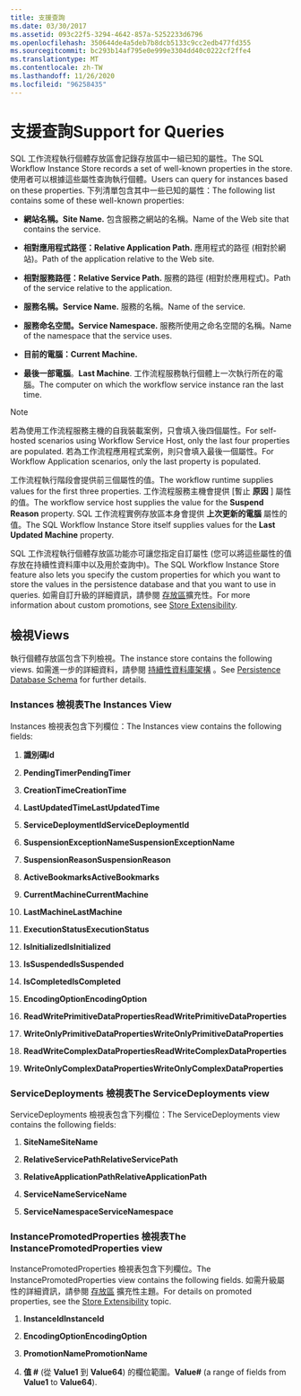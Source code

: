 ```yaml
---
title: 支援查詢
ms.date: 03/30/2017
ms.assetid: 093c22f5-3294-4642-857a-5252233d6796
ms.openlocfilehash: 350644de4a5deb7b8dcb5133c9cc2edb477fd355
ms.sourcegitcommit: bc293b14af795e0e999e3304dd40c0222cf2ffe4
ms.translationtype: MT
ms.contentlocale: zh-TW
ms.lasthandoff: 11/26/2020
ms.locfileid: "96258435"
---
```

# <a name="support-for-queries"></a><span data-ttu-id="85bbb-102">支援查詢</span><span class="sxs-lookup"><span data-stu-id="85bbb-102">Support for Queries</span></span>

<span data-ttu-id="85bbb-103">SQL 工作流程執行個體存放區會記錄存放區中一組已知的屬性。</span><span class="sxs-lookup"><span data-stu-id="85bbb-103">The SQL Workflow Instance Store records a set of well-known properties in the store.</span></span> <span data-ttu-id="85bbb-104">使用者可以根據這些屬性查詢執行個體。</span><span class="sxs-lookup"><span data-stu-id="85bbb-104">Users can query for instances based on these properties.</span></span> <span data-ttu-id="85bbb-105">下列清單包含其中一些已知的屬性：</span><span class="sxs-lookup"><span data-stu-id="85bbb-105">The following list contains some of these well-known properties:</span></span>  
  
- <span data-ttu-id="85bbb-106">**網站名稱。**</span><span class="sxs-lookup"><span data-stu-id="85bbb-106">**Site Name.**</span></span> <span data-ttu-id="85bbb-107">包含服務之網站的名稱。</span><span class="sxs-lookup"><span data-stu-id="85bbb-107">Name of the Web site that contains the service.</span></span>  
  
- <span data-ttu-id="85bbb-108">**相對應用程式路徑：**</span><span class="sxs-lookup"><span data-stu-id="85bbb-108">**Relative Application Path.**</span></span> <span data-ttu-id="85bbb-109">應用程式的路徑 (相對於網站)。</span><span class="sxs-lookup"><span data-stu-id="85bbb-109">Path of the application relative to the Web site.</span></span>  
  
- <span data-ttu-id="85bbb-110">**相對服務路徑：**</span><span class="sxs-lookup"><span data-stu-id="85bbb-110">**Relative Service Path.**</span></span> <span data-ttu-id="85bbb-111">服務的路徑 (相對於應用程式)。</span><span class="sxs-lookup"><span data-stu-id="85bbb-111">Path of the service relative to the application.</span></span>  
  
- <span data-ttu-id="85bbb-112">**服務名稱。**</span><span class="sxs-lookup"><span data-stu-id="85bbb-112">**Service Name.**</span></span> <span data-ttu-id="85bbb-113">服務的名稱。</span><span class="sxs-lookup"><span data-stu-id="85bbb-113">Name of the service.</span></span>  
  
- <span data-ttu-id="85bbb-114">**服務命名空間。**</span><span class="sxs-lookup"><span data-stu-id="85bbb-114">**Service Namespace.**</span></span> <span data-ttu-id="85bbb-115">服務所使用之命名空間的名稱。</span><span class="sxs-lookup"><span data-stu-id="85bbb-115">Name of the namespace that the service uses.</span></span>  
  
- <span data-ttu-id="85bbb-116">**目前的電腦：**</span><span class="sxs-lookup"><span data-stu-id="85bbb-116">**Current Machine.**</span></span>  
  
- <span data-ttu-id="85bbb-117">**最後一部電腦**。</span><span class="sxs-lookup"><span data-stu-id="85bbb-117">**Last Machine**.</span></span> <span data-ttu-id="85bbb-118">工作流程服務執行個體上一次執行所在的電腦。</span><span class="sxs-lookup"><span data-stu-id="85bbb-118">The computer on which the workflow service instance ran the last time.</span></span>  
  
> [!NOTE]
> <span data-ttu-id="85bbb-119">若為使用工作流程服務主機的自我裝載案例，只會填入後四個屬性。</span><span class="sxs-lookup"><span data-stu-id="85bbb-119">For self-hosted scenarios using Workflow Service Host, only the last four properties are populated.</span></span> <span data-ttu-id="85bbb-120">若為工作流程應用程式案例，則只會填入最後一個屬性。</span><span class="sxs-lookup"><span data-stu-id="85bbb-120">For Workflow Application scenarios, only the last property is populated.</span></span>  
  
 <span data-ttu-id="85bbb-121">工作流程執行階段會提供前三個屬性的值。</span><span class="sxs-lookup"><span data-stu-id="85bbb-121">The workflow runtime supplies values for the first three properties.</span></span> <span data-ttu-id="85bbb-122">工作流程服務主機會提供 [暫止 **原因** ] 屬性的值。</span><span class="sxs-lookup"><span data-stu-id="85bbb-122">The workflow service host supplies the value for the **Suspend Reason** property.</span></span> <span data-ttu-id="85bbb-123">SQL 工作流程實例存放區本身會提供 **上次更新的電腦** 屬性的值。</span><span class="sxs-lookup"><span data-stu-id="85bbb-123">The SQL Workflow Instance Store itself supplies values for the **Last Updated Machine** property.</span></span>  
  
 <span data-ttu-id="85bbb-124">SQL 工作流程執行個體存放區功能亦可讓您指定自訂屬性 (您可以將這些屬性的值存放在持續性資料庫中以及用於查詢中)。</span><span class="sxs-lookup"><span data-stu-id="85bbb-124">The SQL Workflow Instance Store feature also lets you specify the custom properties for which you want to store the values in the persistence database and that you want to use in queries.</span></span> <span data-ttu-id="85bbb-125">如需自訂升級的詳細資訊，請參閱 [存放區](store-extensibility.md)擴充性。</span><span class="sxs-lookup"><span data-stu-id="85bbb-125">For more information about custom promotions, see [Store Extensibility](store-extensibility.md).</span></span>  
  
## <a name="views"></a><span data-ttu-id="85bbb-126">檢視</span><span class="sxs-lookup"><span data-stu-id="85bbb-126">Views</span></span>  

 <span data-ttu-id="85bbb-127">執行個體存放區包含下列檢視。</span><span class="sxs-lookup"><span data-stu-id="85bbb-127">The instance store contains the following views.</span></span> <span data-ttu-id="85bbb-128">如需進一步的詳細資料，請參閱 [持續性資料庫架構](persistence-database-schema.md) 。</span><span class="sxs-lookup"><span data-stu-id="85bbb-128">See [Persistence Database Schema](persistence-database-schema.md) for further details.</span></span>  
  
### <a name="the-instances-view"></a><span data-ttu-id="85bbb-129">Instances 檢視表</span><span class="sxs-lookup"><span data-stu-id="85bbb-129">The Instances View</span></span>  

 <span data-ttu-id="85bbb-130">Instances 檢視表包含下列欄位：</span><span class="sxs-lookup"><span data-stu-id="85bbb-130">The Instances view contains the following fields:</span></span>  
  
1. <span data-ttu-id="85bbb-131">**識別碼**</span><span class="sxs-lookup"><span data-stu-id="85bbb-131">**Id**</span></span>  
  
2. <span data-ttu-id="85bbb-132">**PendingTimer**</span><span class="sxs-lookup"><span data-stu-id="85bbb-132">**PendingTimer**</span></span>  
  
3. <span data-ttu-id="85bbb-133">**CreationTime**</span><span class="sxs-lookup"><span data-stu-id="85bbb-133">**CreationTime**</span></span>  
  
4. <span data-ttu-id="85bbb-134">**LastUpdatedTime**</span><span class="sxs-lookup"><span data-stu-id="85bbb-134">**LastUpdatedTime**</span></span>  
  
5. <span data-ttu-id="85bbb-135">**ServiceDeploymentId**</span><span class="sxs-lookup"><span data-stu-id="85bbb-135">**ServiceDeploymentId**</span></span>  
  
6. <span data-ttu-id="85bbb-136">**SuspensionExceptionName**</span><span class="sxs-lookup"><span data-stu-id="85bbb-136">**SuspensionExceptionName**</span></span>  
  
7. <span data-ttu-id="85bbb-137">**SuspensionReason**</span><span class="sxs-lookup"><span data-stu-id="85bbb-137">**SuspensionReason**</span></span>  
  
8. <span data-ttu-id="85bbb-138">**ActiveBookmarks**</span><span class="sxs-lookup"><span data-stu-id="85bbb-138">**ActiveBookmarks**</span></span>  
  
9. <span data-ttu-id="85bbb-139">**CurrentMachine**</span><span class="sxs-lookup"><span data-stu-id="85bbb-139">**CurrentMachine**</span></span>  
  
10. <span data-ttu-id="85bbb-140">**LastMachine**</span><span class="sxs-lookup"><span data-stu-id="85bbb-140">**LastMachine**</span></span>  
  
11. <span data-ttu-id="85bbb-141">**ExecutionStatus**</span><span class="sxs-lookup"><span data-stu-id="85bbb-141">**ExecutionStatus**</span></span>  
  
12. <span data-ttu-id="85bbb-142">**IsInitialized**</span><span class="sxs-lookup"><span data-stu-id="85bbb-142">**IsInitialized**</span></span>  
  
13. <span data-ttu-id="85bbb-143">**IsSuspended**</span><span class="sxs-lookup"><span data-stu-id="85bbb-143">**IsSuspended**</span></span>  
  
14. <span data-ttu-id="85bbb-144">**IsCompleted**</span><span class="sxs-lookup"><span data-stu-id="85bbb-144">**IsCompleted**</span></span>  
  
15. <span data-ttu-id="85bbb-145">**EncodingOption**</span><span class="sxs-lookup"><span data-stu-id="85bbb-145">**EncodingOption**</span></span>  
  
16. <span data-ttu-id="85bbb-146">**ReadWritePrimitiveDataProperties**</span><span class="sxs-lookup"><span data-stu-id="85bbb-146">**ReadWritePrimitiveDataProperties**</span></span>  
  
17. <span data-ttu-id="85bbb-147">**WriteOnlyPrimitiveDataProperties**</span><span class="sxs-lookup"><span data-stu-id="85bbb-147">**WriteOnlyPrimitiveDataProperties**</span></span>  
  
18. <span data-ttu-id="85bbb-148">**ReadWriteComplexDataProperties**</span><span class="sxs-lookup"><span data-stu-id="85bbb-148">**ReadWriteComplexDataProperties**</span></span>  
  
19. <span data-ttu-id="85bbb-149">**WriteOnlyComplexDataProperties**</span><span class="sxs-lookup"><span data-stu-id="85bbb-149">**WriteOnlyComplexDataProperties**</span></span>  
  
### <a name="the-servicedeployments-view"></a><span data-ttu-id="85bbb-150">ServiceDeployments 檢視表</span><span class="sxs-lookup"><span data-stu-id="85bbb-150">The ServiceDeployments view</span></span>  

 <span data-ttu-id="85bbb-151">ServiceDeployments 檢視表包含下列欄位：</span><span class="sxs-lookup"><span data-stu-id="85bbb-151">The ServiceDeployments view contains the following fields:</span></span>  
  
1. <span data-ttu-id="85bbb-152">**SiteName**</span><span class="sxs-lookup"><span data-stu-id="85bbb-152">**SiteName**</span></span>  
  
2. <span data-ttu-id="85bbb-153">**RelativeServicePath**</span><span class="sxs-lookup"><span data-stu-id="85bbb-153">**RelativeServicePath**</span></span>  
  
3. <span data-ttu-id="85bbb-154">**RelativeApplicationPath**</span><span class="sxs-lookup"><span data-stu-id="85bbb-154">**RelativeApplicationPath**</span></span>  
  
4. <span data-ttu-id="85bbb-155">**ServiceName**</span><span class="sxs-lookup"><span data-stu-id="85bbb-155">**ServiceName**</span></span>  
  
5. <span data-ttu-id="85bbb-156">**ServiceNamespace**</span><span class="sxs-lookup"><span data-stu-id="85bbb-156">**ServiceNamespace**</span></span>  
  
### <a name="the-instancepromotedproperties-view"></a><span data-ttu-id="85bbb-157">InstancePromotedProperties 檢視表</span><span class="sxs-lookup"><span data-stu-id="85bbb-157">The InstancePromotedProperties view</span></span>  

 <span data-ttu-id="85bbb-158">InstancePromotedProperties 檢視表包含下列欄位。</span><span class="sxs-lookup"><span data-stu-id="85bbb-158">The InstancePromotedProperties view contains the following fields.</span></span> <span data-ttu-id="85bbb-159">如需升級屬性的詳細資訊，請參閱 [存放區](store-extensibility.md) 擴充性主題。</span><span class="sxs-lookup"><span data-stu-id="85bbb-159">For details on promoted properties, see the [Store Extensibility](store-extensibility.md) topic.</span></span>  
  
1. <span data-ttu-id="85bbb-160">**InstanceId**</span><span class="sxs-lookup"><span data-stu-id="85bbb-160">**InstanceId**</span></span>  
  
2. <span data-ttu-id="85bbb-161">**EncodingOption**</span><span class="sxs-lookup"><span data-stu-id="85bbb-161">**EncodingOption**</span></span>  
  
3. <span data-ttu-id="85bbb-162">**PromotionName**</span><span class="sxs-lookup"><span data-stu-id="85bbb-162">**PromotionName**</span></span>  
  
4. <span data-ttu-id="85bbb-163">**值 #** (從 **Value1** 到 **Value64**) 的欄位範圍。</span><span class="sxs-lookup"><span data-stu-id="85bbb-163">**Value#** (a range of fields from **Value1** to **Value64**).</span></span>
